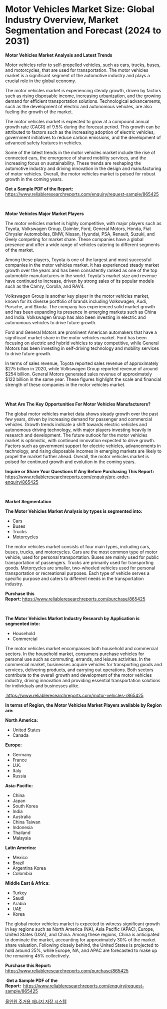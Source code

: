 <p><h1>Motor Vehicles Market Size: Global Industry Overview, Market Segmentation and Forecast (2024 to 2031)</h1></p><p><strong>Motor Vehicles Market Analysis and Latest Trends</strong></p>
<p><p>Motor vehicles refer to self-propelled vehicles, such as cars, trucks, buses, and motorcycles, that are used for transportation. The motor vehicles market is a significant segment of the automotive industry and plays a crucial role in the global economy.</p><p>The motor vehicles market is experiencing steady growth, driven by factors such as rising disposable income, increasing urbanization, and the growing demand for efficient transportation solutions. Technological advancements, such as the development of electric and autonomous vehicles, are also fueling the growth of the market.</p><p>The motor vehicles market is expected to grow at a compound annual growth rate (CAGR) of 9.5% during the forecast period. This growth can be attributed to factors such as the increasing adoption of electric vehicles, government initiatives to reduce carbon emissions, and the development of advanced safety features in vehicles.</p><p>Some of the latest trends in the motor vehicles market include the rise of connected cars, the emergence of shared mobility services, and the increasing focus on sustainability. These trends are reshaping the automotive industry and driving innovation in the design and manufacturing of motor vehicles. Overall, the motor vehicles market is poised for robust growth in the coming years.</p></p>
<p><strong>Get a Sample PDF of the Report:&nbsp;</strong> <a href="https://www.reliableresearchreports.com/enquiry/request-sample/865425">https://www.reliableresearchreports.com/enquiry/request-sample/865425</a></p>
<p>&nbsp;</p>
<p><strong>Motor Vehicles Major Market Players</strong></p>
<p><p>The motor vehicles market is highly competitive, with major players such as Toyota, Volkswagen Group, Daimler, Ford, General Motors, Honda, Fiat Chrysler Automobiles, BMW, Nissan, Hyundai, PSA, Renault, Suzuki, and Geely competing for market share. These companies have a global presence and offer a wide range of vehicles catering to different segments of the market.</p><p>Among these players, Toyota is one of the largest and most successful companies in the motor vehicles market. It has experienced steady market growth over the years and has been consistently ranked as one of the top automobile manufacturers in the world. Toyota's market size and revenue have continued to increase, driven by strong sales of its popular models such as the Camry, Corolla, and RAV4.</p><p>Volkswagen Group is another key player in the motor vehicles market, known for its diverse portfolio of brands including Volkswagen, Audi, Porsche, and Skoda. The company has experienced solid market growth and has been expanding its presence in emerging markets such as China and India. Volkswagen Group has also been investing in electric and autonomous vehicles to drive future growth.</p><p>Ford and General Motors are prominent American automakers that have a significant market share in the motor vehicles market. Ford has been focusing on electric and hybrid vehicles to stay competitive, while General Motors has been investing in self-driving technology and mobility services to drive future growth.</p><p>In terms of sales revenue, Toyota reported sales revenue of approximately $275 billion in 2020, while Volkswagen Group reported revenue of around $254 billion. General Motors generated sales revenue of approximately $122 billion in the same year. These figures highlight the scale and financial strength of these companies in the motor vehicles market.</p></p>
<p>&nbsp;</p>
<p><strong>What Are The Key Opportunities For Motor Vehicles Manufacturers?</strong></p>
<p><p>The global motor vehicles market data shows steady growth over the past few years, driven by increasing demand for passenger and commercial vehicles. Growth trends indicate a shift towards electric vehicles and autonomous driving technology, with major players investing heavily in research and development. The future outlook for the motor vehicles market is optimistic, with continued innovation expected to drive growth. Factors such as government support for electric vehicles, advancements in technology, and rising disposable incomes in emerging markets are likely to propel the market further ahead. Overall, the motor vehicles market is poised for continued growth and evolution in the coming years.</p></p>
<p><strong>Inquire or Share Your Questions If Any Before Purchasing This Report:</strong> <a href="https://www.reliableresearchreports.com/enquiry/pre-order-enquiry/865425">https://www.reliableresearchreports.com/enquiry/pre-order-enquiry/865425</a></p>
<p>&nbsp;</p>
<p><strong>Market Segmentation</strong></p>
<p><strong>The Motor Vehicles Market Analysis by types is segmented into:</strong></p>
<p><ul><li>Cars</li><li>Buses</li><li>Trucks</li><li>Motorcycles</li></ul></p>
<p><p>The motor vehicles market consists of four main types, including cars, buses, trucks, and motorcycles. Cars are the most common type of motor vehicle, used for personal transportation. Buses are mainly used for public transportation of passengers. Trucks are primarily used for transporting goods. Motorcycles are smaller, two-wheeled vehicles used for personal transportation or recreational purposes. Each type of vehicle serves a specific purpose and caters to different needs in the transportation industry.</p></p>
<p><strong>Purchase this Report:&nbsp;</strong><a href="https://www.reliableresearchreports.com/purchase/865425">https://www.reliableresearchreports.com/purchase/865425</a></p>
<p>&nbsp;</p>
<p><strong>The Motor Vehicles Market Industry Research by Application is segmented into:</strong></p>
<p><ul><li>Household</li><li>Commercial</li></ul></p>
<p><p>The motor vehicles market encompasses both household and commercial sectors. In the household market, consumers purchase vehicles for personal use such as commuting, errands, and leisure activities. In the commercial market, businesses acquire vehicles for transporting goods and services, delivering products, and carrying out operations. Both sectors contribute to the overall growth and development of the motor vehicles industry, driving innovation and providing essential transportation solutions for individuals and businesses alike.</p></p>
<p><a href="https://www.reliableresearchreports.com/motor-vehicles-r865425">&nbsp;https://www.reliableresearchreports.com/motor-vehicles-r865425</a></p>
<p><strong>In terms of Region, the Motor Vehicles Market Players available by Region are:</strong></p>
<p>
    <p> <strong> North America: </strong>
        <ul>
            <li>United States</li>
            <li>Canada</li>
        </ul>
        </p> 
    <p> <strong> Europe: </strong>
        <ul>
            <li>Germany</li>
            <li>France</li>
            <li>U.K.</li>
            <li>Italy</li>
            <li>Russia</li>
        </ul>
        </p> 
    <p> <strong> Asia-Pacific: </strong>
        <ul>
            <li>China</li>
            <li>Japan</li>
            <li>South Korea</li>
            <li>India</li>
            <li>Australia</li>
            <li>China Taiwan</li>
            <li>Indonesia</li>
            <li>Thailand</li>
            <li>Malaysia</li>
        </ul>
        </p> 
    <p> <strong> Latin America: </strong>
        <ul>
            <li>Mexico</li>
            <li>Brazil</li>
            <li>Argentina Korea</li>
            <li>Colombia</li>
        </ul>
        </p> 
    <p> <strong> Middle East & Africa: </strong>
        <ul>
            <li>Turkey</li>
            <li>Saudi</li>
            <li>Arabia</li>
            <li>UAE</li>
            <li>Korea</li>
        </ul>
    </p>
    </p>
<p><p>The global motor vehicles market is expected to witness significant growth in key regions such as North America (NA), Asia Pacific (APAC), Europe, United States (USA), and China. Among these regions, China is anticipated to dominate the market, accounting for approximately 30% of the market share valuation. Following closely behind, the United States is projected to hold around 25%, while Europe, NA, and APAC are forecasted to make up the remaining 45% collectively.</p></p>
<p><strong>Purchase this Report: </strong><a href="https://www.reliableresearchreports.com/purchase/865425">https://www.reliableresearchreports.com/purchase/865425</a></p>
<p>&nbsp;<strong>Get a Sample PDF of the Report:&nbsp;&nbsp;</strong><a href="https://www.reliableresearchreports.com/enquiry/request-sample/865425">https://www.reliableresearchreports.com/enquiry/request-sample/865425</a></p>
<p><strong></strong></p>
<p><p><a href="https://github.com/hxzi07639916/Market-Research-Report-List-2/blob/main/9547920114018.md">올인원 주거용 에너지 저장 시스템</a></p></p>